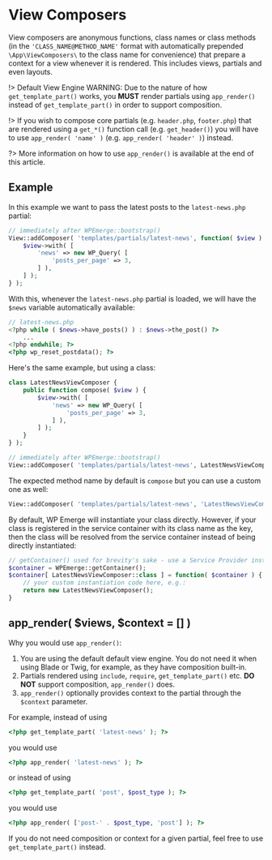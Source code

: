 # View Composers

View composers are anonymous functions, class names or class methods (in the `'CLASS_NAME@METHOD_NAME'` format with automatically prepended `\App\ViewComposers\` to the class name for convenience) that prepare a context for a view whenever it is rendered. This includes views, partials and even layouts.

!> Default View Engine WARNING: Due to the nature of how `get_template_part()` works, you __MUST__ render partials using `app_render()` instead of `get_template_part()` in order to support composition.

!> If you wish to compose core 
partials (e.g. `header.php`, `footer.php`) that are rendered using a `get_*()` function call (e.g. `get_header()`) you will have to use `app_render( 'name' )` (e.g. `app_render( 'header' )`) instead.

?> More information on how to use `app_render()` is available at the end of this article.

## Example

In this example we want to pass the latest posts to the `latest-news.php` partial:
```php
// immediately after WPEmerge::bootstrap()
View::addComposer( 'templates/partials/latest-news', function( $view ) {
	$view->with( [
		'news' => new WP_Query( [
			'posts_per_page' => 3,
		] ),
	] );
} );
```

With this, whenever the `latest-news.php` partial is loaded, we will have the `$news` variable automatically available:
```php
// latest-news.php
<?php while ( $news->have_posts() ) : $news->the_post() ?>
	...
<?php endwhile; ?>
<?php wp_reset_postdata(); ?>
```

Here's the same example, but using a class:

```php
class LatestNewsViewComposer {
    public function compose( $view ) {
        $view->with( [
            'news' => new WP_Query( [
                'posts_per_page' => 3,
            ] ),
        ] );
    }
} );
```

```php
// immediately after WPEmerge::bootstrap()
View::addComposer( 'templates/partials/latest-news', LatestNewsViewComposer::class );
```

The expected method name by default is `compose` but you can use a custom one as well:
```php
View::addComposer( 'templates/partials/latest-news', 'LatestNewsViewComposer@customMethodName' );
```

By default, WP Emerge will instantiate your class directly. However, if your class is registered in the service container with its class name as the key, then the class will be resolved from the service container instead of being directly instantiated:

```php
// getContainer() used for brevity's sake - use a Service Provider instead.
$container = WPEmerge::getContainer();
$container[ LatestNewsViewComposer::class ] = function( $container ) {
    // your custom instantiation code here, e.g.:
    return new LatestNewsViewComposer();
}
```

## app_render( $views, $context = [] )

Why you would use `app_render()`:

1. You are using the default default view engine. You do not need it when using Blade or Twig, for example, as they have composition built-in.
1. Partials rendered using `include`, `require`, `get_template_part()` etc. __DO NOT__ support composition, `app_render()` does.
1. `app_render()` optionally provides context to the partial through the `$context` parameter.

For example, instead of using
```php
<?php get_template_part( 'latest-news' ); ?>
```
you would use
```php
<?php app_render( 'latest-news' ); ?>
```
or instead of using
```php
<?php get_template_part( 'post', $post_type ); ?>
```
you would use
```php
<?php app_render( ['post-' . $post_type, 'post'] ); ?>
```

If you do not need composition or context for a given partial, feel free to use `get_template_part()` instead.
